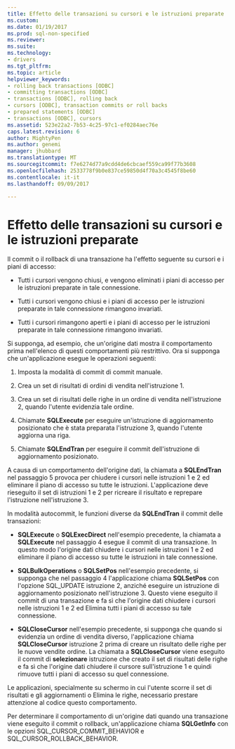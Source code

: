 ```yaml
---
title: Effetto delle transazioni su cursori e le istruzioni preparate | Documenti Microsoft
ms.custom: 
ms.date: 01/19/2017
ms.prod: sql-non-specified
ms.reviewer: 
ms.suite: 
ms.technology:
- drivers
ms.tgt_pltfrm: 
ms.topic: article
helpviewer_keywords:
- rolling back transactions [ODBC]
- committing transactions [ODBC]
- transactions [ODBC], rolling back
- cursors [ODBC], transaction commits or roll backs
- prepared statements [ODBC]
- transactions [ODBC], cursors
ms.assetid: 523e22a2-7b53-4c25-97c1-ef0284aec76e
caps.latest.revision: 6
author: MightyPen
ms.author: genemi
manager: jhubbard
ms.translationtype: MT
ms.sourcegitcommit: f7e6274d77a9cdd4de6cbcaef559ca99f77b3608
ms.openlocfilehash: 2533778f9b0e837ce59850d4f70a3c4545f8be60
ms.contentlocale: it-it
ms.lasthandoff: 09/09/2017

---
```

# <a name="effect-of-transactions-on-cursors-and-prepared-statements"></a>Effetto delle transazioni su cursori e le istruzioni preparate
Il commit o il rollback di una transazione ha l'effetto seguente su cursori e i piani di accesso:  
  
-   Tutti i cursori vengono chiusi, e vengono eliminati i piani di accesso per le istruzioni preparate in tale connessione.  
  
-   Tutti i cursori vengono chiusi e i piani di accesso per le istruzioni preparate in tale connessione rimangono invariati.  
  
-   Tutti i cursori rimangono aperti e i piani di accesso per le istruzioni preparate in tale connessione rimangono invariati.  
  
 Si supponga, ad esempio, che un'origine dati mostra il comportamento prima nell'elenco di questi comportamenti più restrittivo. Ora si supponga che un'applicazione esegue le operazioni seguenti:  
  
1.  Imposta la modalità di commit di commit manuale.  
  
2.  Crea un set di risultati di ordini di vendita nell'istruzione 1.  
  
3.  Crea un set di risultati delle righe in un ordine di vendita nell'istruzione 2, quando l'utente evidenzia tale ordine.  
  
4.  Chiamate **SQLExecute** per eseguire un'istruzione di aggiornamento posizionato che è stata preparata l'istruzione 3, quando l'utente aggiorna una riga.  
  
5.  Chiamate **SQLEndTran** per eseguire il commit dell'istruzione di aggiornamento posizionato.  
  
 A causa di un comportamento dell'origine dati, la chiamata a **SQLEndTran** nel passaggio 5 provoca per chiudere i cursori nelle istruzioni 1 e 2 ed eliminare il piano di accesso su tutte le istruzioni. L'applicazione deve rieseguito il set di istruzioni 1 e 2 per ricreare il risultato e reprepare l'istruzione nell'istruzione 3.  
  
 In modalità autocommit, le funzioni diverse da **SQLEndTran** il commit delle transazioni:  
  
-   **SQLExecute** o **SQLExecDirect** nell'esempio precedente, la chiamata a **SQLExecute** nel passaggio 4 esegue il commit di una transazione. In questo modo l'origine dati chiudere i cursori nelle istruzioni 1 e 2 ed eliminare il piano di accesso su tutte le istruzioni in tale connessione.  
  
-   **SQLBulkOperations** o **SQLSetPos** nell'esempio precedente, si supponga che nel passaggio 4 l'applicazione chiama **SQLSetPos** con l'opzione SQL_UPDATE istruzione 2, anziché eseguire un istruzione di aggiornamento posizionato nell'istruzione 3. Questo viene eseguito il commit di una transazione e fa sì che l'origine dati chiudere i cursori nelle istruzioni 1 e 2 ed Elimina tutti i piani di accesso su tale connessione.  
  
-   **SQLCloseCursor** nell'esempio precedente, si supponga che quando si evidenzia un ordine di vendita diverso, l'applicazione chiama **SQLCloseCursor** istruzione 2 prima di creare un risultato delle righe per le nuove vendite ordine. La chiamata a **SQLCloseCursor** viene eseguito il commit di **selezionare** istruzione che creato il set di risultati delle righe e fa sì che l'origine dati chiudere il cursore sull'istruzione 1 e quindi rimuove tutti i piani di accesso su quel connessione.  
  
 Le applicazioni, specialmente su schermo in cui l'utente scorre il set di risultati e gli aggiornamenti o Elimina le righe, necessario prestare attenzione al codice questo comportamento.  
  
 Per determinare il comportamento di un'origine dati quando una transazione viene eseguito il commit o rollback, un'applicazione chiama **SQLGetInfo** con le opzioni SQL_CURSOR_COMMIT_BEHAVIOR e SQL_CURSOR_ROLLBACK_BEHAVIOR.
